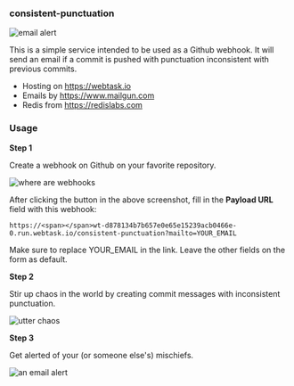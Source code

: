 ### consistent-punctuation

![email alert](http://i.imgur.com/ekpyN05.png)

This is a simple service intended to be used as a Github webhook. 
It will send an email if a commit is pushed with punctuation inconsistent with previous commits.

* Hosting on https://webtask.io
* Emails by https://www.mailgun.com
* Redis from https://redislabs.com

### Usage

**Step 1**

Create a webhook on Github on your favorite repository.

![where are webhooks](http://i.imgur.com/Q7TYmaJ.png)

After clicking the button in the above screenshot, fill in the **Payload URL** field with this webhook:

`https://<span></span>wt-d878134b7b657e0e65e15239acb0466e-0.run.webtask.io/consistent-punctuation?mailto=YOUR_EMAIL`

Make sure to replace YOUR_EMAIL in the link. Leave the other fields on the form as default.

**Step 2**

Stir up chaos in the world by creating commit messages with inconsistent punctuation.

![utter chaos](http://i.imgur.com/1Icwd8q.png)

**Step 3**

Get alerted of your (or someone else's) mischiefs.

![an email alert](http://i.imgur.com/QkTpOH1.png)
